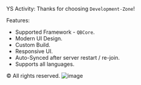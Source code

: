 YS Activity:
Thanks for choosing `Development-Zone`!

Features: 
- Supported Framework - `QBCore`.
- Modern UI Design.
- Custom Build.
- Responsive UI.
- Auto-Synced after server restart / re-join.
- Supports all languages.

©️ All rights reserved.
![image](https://user-images.githubusercontent.com/81599998/121819263-c8249980-cc94-11eb-9716-ecfbf8deb055.png)
